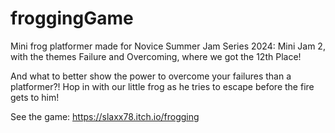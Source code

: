 # froggingGame

Mini frog platformer made for Novice Summer Jam Series 2024: Mini Jam 2, with the themes Failure and Overcoming, where we got the 12th Place!

And what to better show the power to overcome your failures than a platformer?! Hop in with our little frog as he tries to escape before the fire gets to him!

See the game: https://slaxx78.itch.io/frogging
